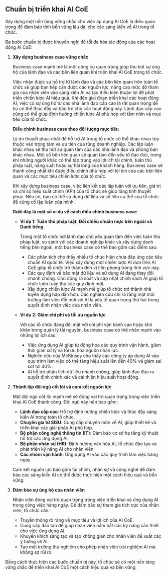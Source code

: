 ## Chuẩn bị triển khai AI CoE

Xây dựng một nền tảng vững chắc cho việc áp dụng AI CoE là điều quan trọng để đảm bảo tính bền vững lâu dài cho các sáng kiến về AI trong tổ chức.

Ba bước chuẩn bị được khuyến nghị để tối đa hóa tác động của các hoạt động AI CoE:

1. **Xây dựng business case vững chắc**

   Business case mạnh mẽ là một công cụ quan trọng giúp thu hút sự ủng hộ của lãnh đạo và các bên liên quan khi triển khai AI CoE trong tổ chức.

   Việc nhận được sự hỗ trợ từ lãnh đạo và các bên liên quan trên toàn tổ chức sẽ giúp bạn tiếp cận được các nguồn lực, nâng cao mức độ tham gia của nhân viên vào sáng kiến AI và tạo điều kiện thuận lợi để phát triển chiến lược AI hiệu quả. Khi đến giai đoạn triển khai các hoạt động AI, việc có sự ủng hộ từ các nhà lãnh đạo cấp cao là rất quan trọng để họ có thể thúc đẩy và bảo trợ cho các hoạt động này. Lãnh đạo cấp cao cũng có thể giúp định hướng chiến lược AI phù hợp với tầm nhìn và mục tiêu của tổ chức.

   **Điều chỉnh business case theo đối tượng mục tiêu**

   Lý do thuyết phục nhất để hỗ trợ AI trong tổ chức có thể khác nhau tùy thuộc vào trọng tâm và ưu tiên của từng doanh nghiệp. Các lập luận khác nhau sẽ thu hút sự quan tâm của các nhà lãnh đạo và phòng ban khác nhau. Một số bên liên quan sẽ quan tâm đến yếu tố đạo đức, trong khi những người khác có thể tập trung vào lợi ích tài chính, tuân thủ pháp luật, năng suất hoặc sự hài lòng của khách hàng. Business case sẽ thành công nhất khi được điều chỉnh phù hợp với lợi ích của các bên liên quan và các mục tiêu chiến lược của tổ chức.

   Khi xây dựng business case, việc liên kết các lập luận với ưu tiên, giá trị và chỉ số hiệu suất chính (KPI) của tổ chức sẽ giúp tăng tính thuyết phục. Nếu có, bạn có thể sử dụng dữ liệu và số liệu cụ thể của tổ chức để củng cố lập luận của mình.

   **Dưới đây là một số ví dụ về cách điều chỉnh business case:**

   - **Ví dụ 1: Tuân thủ pháp luật, Đối chiếu chuẩn mực bên ngoài và Danh tiếng**

     Trong một tổ chức nơi lãnh đạo chủ yếu quan tâm đến việc tuân thủ pháp luật, so sánh với các doanh nghiệp khác và xây dựng danh tiếng bên ngoài, một business case có thể bao gồm các điểm sau:

     - Các phân tích cho thấy nhiều tổ chức hiện chưa đáp ứng các tiêu chuẩn AI quốc tế. Việc xây dựng một chiến lược AI dựa trên AI CoE giúp tổ chức trở thành đơn vị tiên phong trong lĩnh vực này.
     - Các quy định về bảo mật dữ liệu và sử dụng AI đang thay đổi nhanh chóng. Chủ động rà soát và cập nhật chính sách AI giúp tổ chức luôn tuân thủ các quy định mới.
     - Xây dựng chiến lược AI mạnh mẽ giúp tổ chức trở thành nhà tuyển dụng hấp dẫn hơn. Các nghiên cứu chỉ ra rằng một môi trường làm việc đổi mới với AI là yếu tố quan trọng thứ hai trong quyết định nhận việc của nhân viên.

   - **Ví dụ 2: Giảm chi phí và tối ưu nguồn lực**

     Với các tổ chức đang đối mặt với chi phí vận hành cao hoặc khó khăn trong quản lý tài nguyên, business case có thể nhấn mạnh vào những lợi ích sau:

     - Việc ứng dụng AI giúp tự động hóa các quy trình vận hành, giảm thời gian xử lý và tối ưu hóa nguồn nhân lực.
     - Nghiên cứu của McKinsey cho thấy các công ty áp dụng AI vào quy trình làm việc có thể tăng hiệu suất lên đến 40% và giảm sai sót tới 30%.
     - AI hỗ trợ phân tích dữ liệu nhanh chóng, giúp lãnh đạo đưa ra quyết định chính xác và cải thiện hiệu suất hoạt động.

2. **Thành lập đội ngũ cốt lõi và cam kết nguồn lực**

   Một đội ngũ cốt lõi mạnh mẽ sẽ đóng vai trò quan trọng trong việc triển khai AI CoE thành công. Đội ngũ này nên bao gồm:

   - **Lãnh đạo cấp cao**: Hỗ trợ định hướng chiến lược và thúc đẩy sáng kiến AI trong toàn tổ chức.
   - **Chuyên gia từ SISU**: Cung cấp chuyên môn về AI, giúp thiết kế và triển khai các giải pháp AI phù hợp.
   - **Bộ phận công nghệ thông tin (IT)**: Đảm bảo cơ sở hạ tầng kỹ thuật hỗ trợ các ứng dụng AI.
   - **Bộ phận nhân sự (HR)**: Định hướng văn hóa AI, tổ chức đào tạo và phát triển kỹ năng AI cho nhân viên.
   - **Các nhóm vận hành**: Ứng dụng AI vào các quy trình làm việc hàng ngày.

   Cam kết nguồn lực bao gồm tài chính, nhân sự và công nghệ để đảm bảo các sáng kiến AI có thể được thực hiện một cách hiệu quả và bền vững.

3. **Đảm bảo sự ủng hộ của nhân viên**

   Nhân viên đóng vai trò quan trọng trong việc triển khai và ứng dụng AI trong công việc hàng ngày. Để đảm bảo sự tham gia tích cực của nhân viên, tổ chức cần:

   - Truyền thông rõ ràng về mục tiêu và lợi ích của AI CoE.
   - Cung cấp đào tạo để giúp nhân viên nắm bắt các kỹ năng cần thiết cho việc ứng dụng AI.
   - Khuyến khích sáng tạo và tạo không gian cho nhân viên đề xuất các ý tưởng về AI.
   - Tạo môi trường thử nghiệm cho phép nhân viên trải nghiệm AI mà không sợ rủi ro.

Bằng cách thực hiện các bước chuẩn bị này, tổ chức sẽ có một nền tảng vững chắc để triển khai AI CoE một cách hiệu quả và bền vững. 